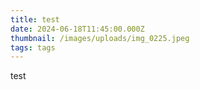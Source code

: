 ```yaml
---
title: test
date: 2024-06-18T11:45:00.000Z
thumbnail: /images/uploads/img_0225.jpeg
tags: tags
---
```

test
